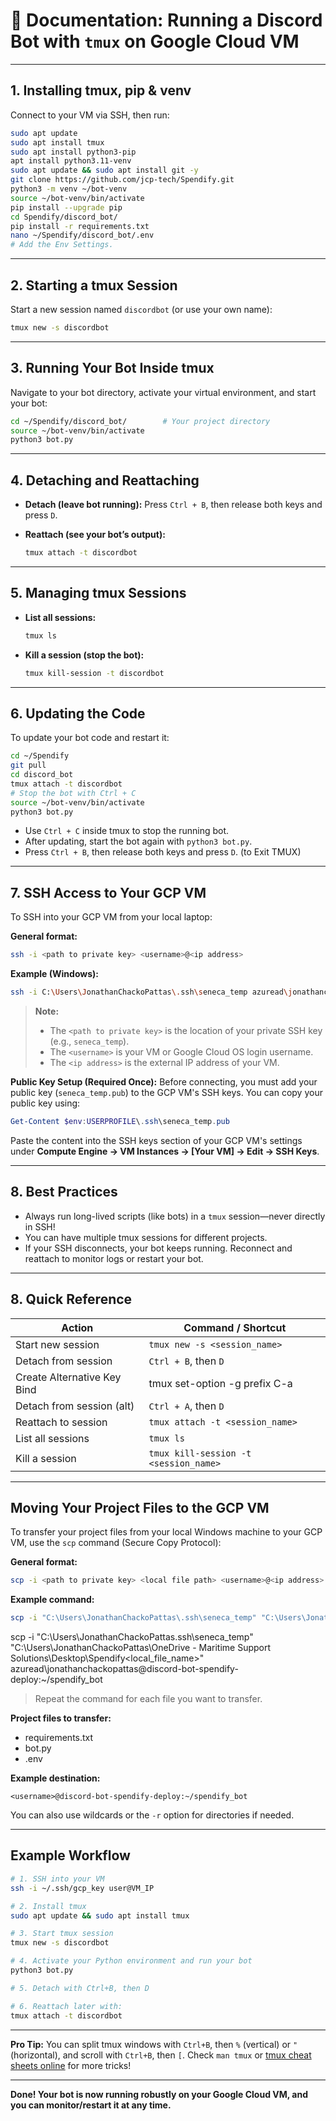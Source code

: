 # 📝 Documentation: Running a Discord Bot with `tmux` on Google Cloud VM

---
<!-- 
## Installing Python 3.10 on Ubuntu (GCP VM)

Before installing tmux and running your bot, it’s recommended to install Python 3.10 (for modern compatibility and support):

```bash
sudo apt update
sudo apt install -y software-properties-common
sudo add-apt-repository ppa:deadsnakes/ppa
sudo apt update
sudo apt install -y python3.10 python3.10-venv python3.10-distutils python3-pip
pip install --no-cache-dir -r requirements.txt
python3.10 --version
```

To create your virtual environment with Python 3.10:

```bash
python3.10 -m venv venv
source venv/bin/activate
``` 
---
-->

## 1. Installing tmux, pip & venv

Connect to your VM via SSH, then run:

```bash
sudo apt update
sudo apt install tmux
sudo apt install python3-pip
apt install python3.11-venv
sudo apt update && sudo apt install git -y
git clone https://github.com/jcp-tech/Spendify.git
python3 -m venv ~/bot-venv
source ~/bot-venv/bin/activate
pip install --upgrade pip
cd Spendify/discord_bot/
pip install -r requirements.txt
nano ~/Spendify/discord_bot/.env
# Add the Env Settings.
```

---

## 2. Starting a tmux Session

Start a new session named `discordbot` (or use your own name):

```bash
tmux new -s discordbot
```

---

## 3. Running Your Bot Inside tmux

Navigate to your bot directory, activate your virtual environment, and start your bot:

```bash
cd ~/Spendify/discord_bot/        # Your project directory
source ~/bot-venv/bin/activate
python3 bot.py
```

---

## 4. Detaching and Reattaching

* **Detach (leave bot running):**
  Press `Ctrl + B`, then release both keys and press `D`.

* **Reattach (see your bot’s output):**

  ```bash
  tmux attach -t discordbot
  ```

---

## 5. Managing tmux Sessions

* **List all sessions:**

  ```bash
  tmux ls
  ```

* **Kill a session (stop the bot):**

  ```bash
  tmux kill-session -t discordbot
  ```

---

## 6. Updating the Code

To update your bot code and restart it:

```bash
cd ~/Spendify
git pull
cd discord_bot
tmux attach -t discordbot
# Stop the bot with Ctrl + C
source ~/bot-venv/bin/activate
python3 bot.py
```

* Use `Ctrl + C` inside tmux to stop the running bot.
* After updating, start the bot again with `python3 bot.py`.
* Press `Ctrl + B`, then release both keys and press `D`. (to Exit TMUX)

---

## 7. SSH Access to Your GCP VM

To SSH into your GCP VM from your local laptop:

**General format:**

```bash
ssh -i <path to private key> <username>@<ip address>
```

**Example (Windows):**

```bash
ssh -i C:\Users\JonathanChackoPattas\.ssh\seneca_temp azuread\jonathanchackopattas@34.132.211.201
```

> **Note:**
>
> * The `<path to private key>` is the location of your private SSH key (e.g., `seneca_temp`).
> * The `<username>` is your VM or Google Cloud OS login username.
> * The `<ip address>` is the external IP address of your VM.

**Public Key Setup (Required Once):**
Before connecting, you must add your public key (`seneca_temp.pub`) to the GCP VM's SSH keys. You can copy your public key using:

```powershell
Get-Content $env:USERPROFILE\.ssh\seneca_temp.pub
```

Paste the content into the SSH keys section of your GCP VM's settings under **Compute Engine → VM Instances → \[Your VM] → Edit → SSH Keys**.

---

## 8. Best Practices

* Always run long-lived scripts (like bots) in a `tmux` session—never directly in SSH!
* You can have multiple tmux sessions for different projects.
* If your SSH disconnects, your bot keeps running. Reconnect and reattach to monitor logs or restart your bot.

---

## 8. Quick Reference

| Action              | Command / Shortcut                    |
| ------------------- | ------------------------------------- |
| Start new session   | `tmux new -s <session_name>`          |
| Detach from session | `Ctrl + B`, then `D`                  |
| Create Alternative Key Bind | tmux set-option -g prefix C-a                  |
| Detach from session (alt) | `Ctrl + A`, then `D`                  |
| Reattach to session | `tmux attach -t <session_name>`       |
| List all sessions   | `tmux ls`                             |
| Kill a session      | `tmux kill-session -t <session_name>` |

---

## Moving Your Project Files to the GCP VM

To transfer your project files from your local Windows machine to your GCP VM, use the `scp` command (Secure Copy Protocol):

**General format:**

```bash
scp -i <path to private key> <local file path> <username>@<ip address>:<remote directory>
```

**Example command:**

```bash
scp -i "C:\Users\JonathanChackoPattas\.ssh\seneca_temp" "C:\Users\JonathanChackoPattas\OneDrive - Maritime Support Solutions\Desktop\Spendify\discord_bot\<local_file_name>" azuread\jonathanchackopattas@34.132.211.201:~/spendify_bot
```
scp -i "C:\Users\JonathanChackoPattas\.ssh\seneca_temp" "C:\Users\JonathanChackoPattas\OneDrive - Maritime Support Solutions\Desktop\Spendify\<local_file_name>" azuread\jonathanchackopattas@discord-bot-spendify-deploy:~/spendify_bot

> Repeat the command for each file you want to transfer.

**Project files to transfer:**

* requirements.txt
* bot.py
* .env

**Example destination:**

```
<username>@discord-bot-spendify-deploy:~/spendify_bot
```

You can also use wildcards or the `-r` option for directories if needed.

---

## Example Workflow

```bash
# 1. SSH into your VM
ssh -i ~/.ssh/gcp_key user@VM_IP

# 2. Install tmux
sudo apt update && sudo apt install tmux

# 3. Start tmux session
tmux new -s discordbot

# 4. Activate your Python environment and run your bot
python3 bot.py

# 5. Detach with Ctrl+B, then D

# 6. Reattach later with:
tmux attach -t discordbot
```

---

**Pro Tip:**
You can split tmux windows with `Ctrl+B`, then `%` (vertical) or `"` (horizontal), and scroll with `Ctrl+B`, then `[`.
Check `man tmux` or [tmux cheat sheets online](https://tmuxcheatsheet.com/) for more tricks!

---

**Done! Your bot is now running robustly on your Google Cloud VM, and you can monitor/restart it at any time.**
